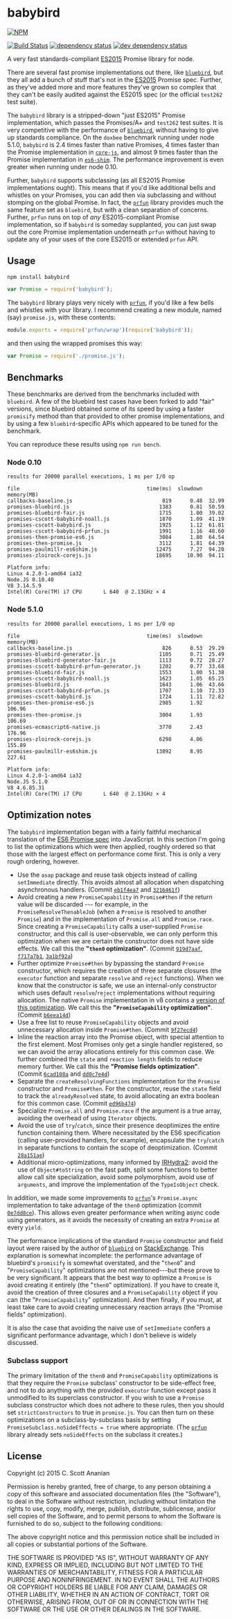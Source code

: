 # babybird
[![NPM][NPM1]][NPM2]

[![Build Status][1]][2] [![dependency status][3]][4] [![dev dependency status][5]][6]

A very fast standards-compliant [ES2015] Promise library for node.

There are several fast promise implementations out there, like
[`bluebird`], but they all add a bunch of stuff that's not in the
[ES2015] Promise spec.  Further, as they've added more and more
features they've grown so complex that they can't be easily audited
against the ES2015 spec (or the official `test262` test suite).

The `babybird` library is a stripped-down "just ES2015" Promise
implementation, which passes the Promises/A+ and `test262` test
suites.  It is very competitive with the performance of [`bluebird`],
without having to give up standards compliance.  On the `doxbee`
benchmark running under node 5.1.0, `babybird` is 2.4 times faster
than native Promises, 4 times faster than the Promise implementation
in [`core-js`], and almost 9 times faster than the Promise
implementation in [`es6-shim`].  The performance improvement is even
greater when running under node 0.10.

Further, `babybird` supports subclassing (as all ES2015 Promise
implementations ought).  This means that if you'd like additional
bells and whistles on your Promises, you can add then via subclassing
and without stomping on the global Promise.  In fact, the [`prfun`]
library provides much the same feature set as `bluebird`, but with a
clean separation of concerns.  Further, `prfun` runs on top of *any*
ES2015-compliant Promise implementation, so if `babybird` is someday
supplanted, you can just swap out the core Promise implementation
underneath `prfun` without having to update any of your uses of the
core ES2015 or extended `prfun` API.

## Usage
```
npm install babybird
```

```javascript
var Promise = require('babybird');
```

The `babybird` library plays very nicely with [`prfun`], if you'd like
a few bells and whistles with your library.  I recommend creating a
new module, named (say) `promise.js`, with these contents:
```javascript
module.exports = require('prfun/wrap')(require('babybird'));
```
and then using the wrapped promises this way:
```javascript
var Promise = require('./promise.js');
```

## Benchmarks
These benchmarks are derived from the benchmarks included with
`bluebird`.  A few of the bluebird test cases have been forked to
add "fair" versions, since bluebird obtained some of its speed by
using a faster `promisify` method than that provided to other
promise implementations, and by using a few `bluebird`-specific
APIs which appeared to be tuned for the benchmark.

You can reproduce these results using `npm run bench`.

### Node 0.10
```
results for 20000 parallel executions, 1 ms per I/O op

file                                         time(ms)  slowdown  memory(MB)
callbacks-baseline.js                             819      0.48  32.99
promises-bluebird.js                             1383      0.81  50.59
promises-bluebird-fair.js                        1715      1.00  39.02
promises-cscott-babybird-noall.js                1870      1.09  41.19
promises-cscott-babybird.js                      1925      1.12  61.81
promises-cscott-babybird-prfun.js                1991      1.16  48.60
promises-then-promise-es6.js                     3084      1.80  64.54
promises-then-promise.js                         3112      1.81  64.39
promises-paulmillr-es6shim.js                   12475      7.27  94.20
promises-zloirock-corejs.js                     18695     10.90  94.11

Platform info:
Linux 4.2.0-1-amd64 ia32
Node.JS 0.10.40
V8 3.14.5.9
Intel(R) Core(TM) i7 CPU       L 640  @ 2.13GHz × 4
```

### Node 5.1.0
```
results for 20000 parallel executions, 1 ms per I/O op

file                                         time(ms)  slowdown  memory(MB)
callbacks-baseline.js                             826      0.53  29.29
promises-bluebird-generator.js                   1105      0.71  25.49
promises-bluebird-generator-fair.js              1113      0.72  28.27
promises-cscott-babybird-prfun-generator.js      1202      0.77  33.68
promises-bluebird-fair.js                        1553      1.00  51.38
promises-cscott-babybird-noall.js                1623      1.05  65.25
promises-bluebird.js                             1643      1.06  43.66
promises-cscott-babybird-prfun.js                1707      1.10  72.33
promises-cscott-babybird.js                      1724      1.11  72.82
promises-then-promise-es6.js                     2985      1.92  106.96
promises-then-promise.js                         3004      1.93  106.69
promises-ecmascript6-native.js                   3770      2.43  176.96
promises-zloirock-corejs.js                      6298      4.06  155.89
promises-paulmillr-es6shim.js                   13892      8.95  227.61

Platform info:
Linux 4.2.0-1-amd64 ia32
Node.JS 5.1.0
V8 4.6.85.31
Intel(R) Core(TM) i7 CPU       L 640  @ 2.13GHz × 4
```

## Optimization notes

The `babybird` implementation began with a fairly faithful mechanical
translation of the [ES6 Promise spec] into JavaScript.  In this
section I'm going to list the optimizations which were then applied,
roughly ordered so that those with the largest effect on performance
come first.  This is only a very rough ordering, however.

* Use the `asap` package and reuse task objects instead of calling
  `setImmediate` directly.  This avoids almost all allocation when
  dispatching asynchronous handlers. (Commit [`eb1f4ea7`] and [`3216461f`])
* Avoid creating a new `PromiseCapability` in `Promise#then` if the
  return value will be discarded --- for example, in the
  `PromiseResolveThenableJob` (when a `Promise` is resolved to another
  `Promise`) and in the implementation of `Promise.all` and
  `Promise.race`.  Since creating a `PromiseCapability` calls a
  user-supplied `Promise` constructor, and this call is
  user-observable, we can only perform this optimization when we are
  certain the constructor does not have side effects.  We call
  this the **"`then0` optimization"**.
  (Commit [`919d7aaf`], [`f717a7b1`], [`3a1bf92a`])
* Further optimize `Promise#then` by bypassing the standard `Promise`
  constructor, which requires the creation of three separate closures
  (the `executor` function and separate `resolve` and `reject` functions).
  When we know that the constructor is safe, we use an internal-only
  constructor which uses default `resolve`/`reject` implementations
  without requiring allocation.  The native `Promise` implementation
  in v8 contains a
  [version of this optimization](https://github.com/v8/v8/blob/bc55af3c97d6a7552a409e1b79158c3192908c57/src/js/promise.js#L237).
  We call this the **"`PromiseCapability` optimization"**.
  (Commit [`b6eea14d`])
* Use a free list to reuse `PromiseCapability` objects and avoid
  unnecessary allocation inside `Promise#then`. (Commit [`9f27ecd4`])
* Inline the reaction array into the Promise object, with special
  attention to the first element.  Most Promises only get a single
  handler registered, so we can avoid the array allocations entirely
  for this common case. We further combined the `state` and `reaction
  length` fields to reduce memory further. We call this the
  **"Promise fields optimization"**.
  (Commit [`6cad108a`] and [`dd0c7e4d`])
* Separate the `createResolvingFunctions` implementation for
  the `Promise` constructor and `Promise#then`.  For the constructor,
  reuse the `state` field to track the `alreadyResolved` state, to
  avoid allocating an extra boolean for this common case. (Commit [`ed96b474`])
* Specialize `Promise.all` and `Promise.race` if the argument is a
  true array, avoiding the overhead of using `Iterator` objects.
* Avoid the use of `try`/`catch`, since their presence deoptimizes
  the entire function containing them.  Where necessitated by the ES6
  specification (calling user-provided handlers, for example),
  encapsulate the `try`/`catch` in separate functions to contain the scope
  of deoptimization. (Commit [`28a151ae`])
* Additional micro-optimizations, many informed by [IRHydra2]: avoid
  the use of `Object#toString` on the fast path, split some functions
  to better allow call site specialization, avoid some polymorphism,
  avoid use of `arguments`, and improve the implementation of the
  `TypeIsObject` check.

In addition, we made some improvements to [`prfun`]'s `Promise.async`
implementation to take advantage of the `then0` optimization (commit
[`0e7dd8ce`]).  This allows even greater performance when writing
async code using generators, as it avoids the necessity of creating
an extra `Promise` at every `yield`.

The performance implications of the standard `Promise` constructor
and field layout were raised by the author of [`bluebird`] on
[StackExchange](http://programmers.stackexchange.com/a/279003).
This explanation is somewhat incomplete: the performance advantage
of bluebird's `promisify` is somewhat overstated, and the
"`then0`" and "`PromiseCapability`" optimizations are not mentioned---but
these prove to be very significant.  It appears that the best
way to optimize a `Promise` is avoid creating it entirely (the
"`then0`" optimization).  If you have to create it, avoid the
creation of three closures and a `PromiseCapability` object
if you can (the "`PromiseCapability`" optimization).  And then
finally, if you must, at least take care to avoid creating
unnecessary reaction arrays (the "Promise fields" optimization).

It is also the case that avoiding the naive use of `setImmediate`
confers a significant performance advantage, which I don't
believe is widely discussed.

### Subclass support
The primary limitation of the `then0` and `PromiseCapability`
optimizations is that they require the `Promise` subclass'
constructor to be side-effect free, and not to do anything with
the provided `executor` function except pass it unmodified to
its superclass constructor.  If you wish to use a `Promise`
subclass constructor which does not adhere to these rules,
then you should set `strictConstructors` to true in `promise.js`.
You can then turn on these optimizations on a subclass-by-subclass
basis by setting `PromiseSubclass.noSideEffects = true` where
appropriate.  (The [`prfun`] library already sets `noSideEffects`
on the subclass it creates.)

## License

Copyright (c) 2015 C. Scott Ananian

Permission is hereby granted, free of charge, to any person obtaining a copy
of this software and associated documentation files (the "Software"), to deal
in the Software without restriction, including without limitation the rights
to use, copy, modify, merge, publish, distribute, sublicense, and/or sell
copies of the Software, and to permit persons to whom the Software is
furnished to do so, subject to the following conditions:

The above copyright notice and this permission notice shall be included in
all copies or substantial portions of the Software.

THE SOFTWARE IS PROVIDED "AS IS", WITHOUT WARRANTY OF ANY KIND, EXPRESS OR
IMPLIED, INCLUDING BUT NOT LIMITED TO THE WARRANTIES OF MERCHANTABILITY,
FITNESS FOR A PARTICULAR PURPOSE AND NONINFRINGEMENT.  IN NO EVENT SHALL THE
AUTHORS OR COPYRIGHT HOLDERS BE LIABLE FOR ANY CLAIM, DAMAGES OR OTHER
LIABILITY, WHETHER IN AN ACTION OF CONTRACT, TORT OR OTHERWISE, ARISING FROM,
OUT OF OR IN CONNECTION WITH THE SOFTWARE OR THE USE OR OTHER DEALINGS IN
THE SOFTWARE.

[ES2015]:     http://www.ecma-international.org/ecma-262/6.0/
[`bluebird`]: https://github.com/petkaantonov/bluebird
[`es6-shim`]: https://github.com/paulmillr/es6-shim
[`core-js`]:  https://github.com/zloirock/core-js
[`prfun`]:    https://github.com/cscott/prfun
[ES6 Promise spec]: http://www.ecma-international.org/ecma-262/6.0/#sec-promise-objects
[IRHydra2]:   http://mrale.ph/irhydra/2/
[`6cad108a`]: https://github.com/cscott/babybird/commit/6cad108aa1cbc90954a40c964804ba8ee3070bd7
[`eb1f4ea7`]: https://github.com/cscott/babybird/commit/eb1f4ea70cee543198d03fd06f69a73f02702a5d
[`3216461f`]: https://github.com/cscott/babybird/commit/3216461f3e6583cbee46e93459f560544f45bf47
[`dd0c7e4d`]: https://github.com/cscott/babybird/commit/dd0c7e4daa39d09e67a65d35bcec563ed2b570bc
[`28a151ae`]: https://github.com/cscott/babybird/commit/28a151aeabe4cf493b4affa5e433ccc04213cdee
[`ed96b474`]: https://github.com/cscott/babybird/commit/ed96b47435e0e53b5bdcdbc0b152686e91e78abe
[`919d7aaf`]: https://github.com/cscott/babybird/commit/919d7aaf3239405e52fa5483ce1a2ffa48e40893
[`f717a7b1`]: https://github.com/cscott/babybird/commit/f717a7b1b3f517df9cb40cfefd40d929ffe85d86
[`3a1bf92a`]: https://github.com/cscott/babybird/commit/3a1bf92a4bb61512fa45af25d62dd478e9e2b3ad
[`b6eea14d`]: https://github.com/cscott/babybird/commit/b6eea14d57852654d8eaf9d62f35b5e52d321479
[`9f27ecd4`]: https://github.com/cscott/babybird/commit/9f27ecd44c611f90e990e0c78167e1e8cc71fffc
[`0e7dd8ce`]: https://github.com/cscott/prfun/commit/0e7dd8ceedf0a429ad40fffd3c0e8c1f48a7e87e


[NPM1]: https://nodei.co/npm/babybird.png
[NPM2]: https://nodei.co/npm/babybird/

[1]: https://travis-ci.org/cscott/babybird.png
[2]: https://travis-ci.org/cscott/babybird
[3]: https://david-dm.org/cscott/babybird.png
[4]: https://david-dm.org/cscott/babybird
[5]: https://david-dm.org/cscott/babybird/dev-status.png
[6]: https://david-dm.org/cscott/babybird#info=devDependencies
